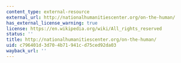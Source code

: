 ```yaml
---
content_type: external-resource
external_url: http://nationalhumanitiescenter.org/on-the-human/
has_external_license_warning: true
license: https://en.wikipedia.org/wiki/All_rights_reserved
status: ''
title: http://nationalhumanitiescenter.org/on-the-human/
uid: c796401d-3d70-4b71-941c-d75ced92da03
wayback_url: ''
---
```

